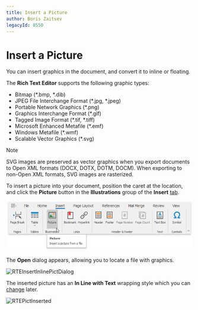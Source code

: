 ```yaml
---
title: Insert a Picture
author: Boris Zaitsev
legacyId: 8550
---
```

# Insert a Picture

You can insert graphics in the document, and convert it to inline or floating. 

The **Rich Text Editor** supports the following graphic types:
* Bitmap (*.bmp, *.dib)
* JPEG File Interchange Format (*.jpg, *.jpeg)
* Portable Network Graphics (*.png)
* Graphics Interchange Format (*.gif)
* Tagged Image Format (*.tif, *.tiff)
* Microsoft Enhanced Metafile (*.emf)
* Windows  Metafile (*.wmf)
* Scalable Vector Graphics (*.svg)

>[!NOTE]
>SVG images are preserved as vector graphics when you export documents to Open XML formats (DOCX, DOTX, DOTM, DOCM). When exporting to non-Open XML formats, SVG images are rasterized.

To insert a picture into your document, position the caret at the location, and click the **Picture** button in the **Illustrations** group of the **Insert** [tab](../text-editor-ui/ribbon-interface.md).

![RTEInsertInlinePict](../../../images/img121261.png)

The **Open** dialog appears, allowing you to locate a file with graphics.

![RTEInsertInlinePictDialog](../../../images/img121262.png)

The inserted picture has an **In Line with Text** wrapping style which you can [change](wrap-text-around-a-picture-or-text-box.md) later.

![RTEPictInserted](../../../images/img121264.png)